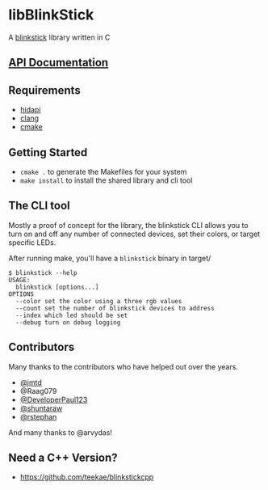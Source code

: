 libBlinkStick
=============

A [blinkstick](http://www.blinkstick.com/) library written in C

## [API Documentation](http://ebenoist.github.io/libblinkstick/html/libblinkstick_8h.html)

## Requirements
- [hidapi](https://github.com/signal11/hidapi)
- [clang](https://clang.llvm.org/)
- [cmake](https://cmake.org/)

## Getting Started
- `cmake .` to generate the Makefiles for your system
- `make install` to install the shared library and cli tool

## The CLI tool
Mostly a proof of concept for the library, the blinkstick CLI allows you to turn on and off any number of connected devices, set their colors, or target specific LEDs.

After running make, you'll have a `blinkstick` binary in target/

```
$ blinkstick --help
USAGE:
  blinkstick [options...]
OPTIONS
  --color set the color using a three rgb values
  --count set the number of blinkstick devices to address
  --index which led should be set
  --debug turn on debug logging
```

## Contributors
Many thanks to the contributors who have helped out over the years.

* [@jmtd](https://github.com/jmtd)
* @Raag079
* [@DeveloperPaul123](https://github.com/DeveloperPaul123)
* [@shuntaraw](https://github.com/shuntaraw)
* [@rstephan](https://github.com/rstephan)

And many thanks to @arvydas!

## Need a C++ Version?
* https://github.com/teekae/blinkstickcpp
